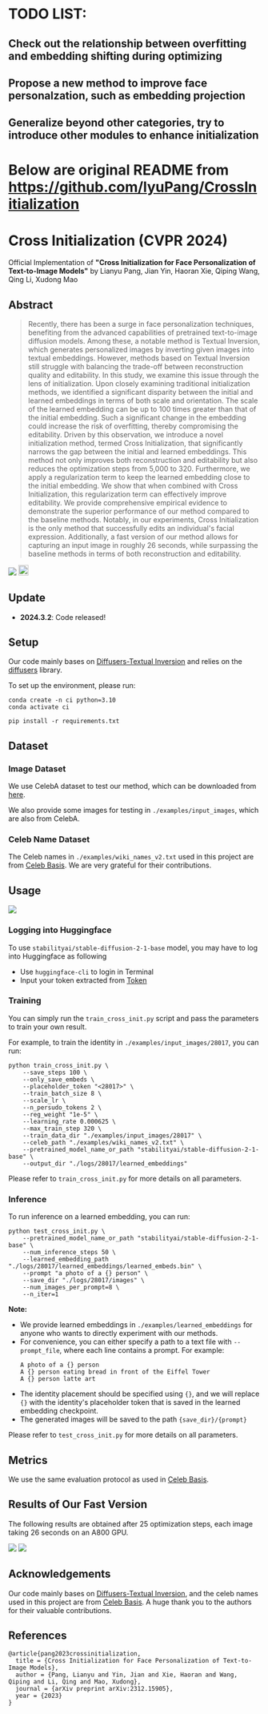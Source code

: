 # TODO LIST:
## Check out the relationship between overfitting and embedding shifting during optimizing
## Propose a new method to improve face personalzation, such as embedding projection
## Generalize beyond other categories, try to introduce other modules to enhance initialization

# Below are original README from https://github.com/lyuPang/CrossInitialization

# Cross Initialization (CVPR 2024)

Official Implementation of **"Cross Initialization for Face Personalization of Text-to-Image Models"** by Lianyu Pang, Jian Yin, Haoran Xie, Qiping Wang, Qing Li, Xudong Mao

## Abstract
> Recently, there has been a surge in face personalization techniques, benefiting from the advanced capabilities of pretrained text-to-image diffusion models. Among these, a notable method is Textual Inversion, which generates personalized images by inverting given images into textual embeddings. However, methods based on Textual Inversion still struggle with balancing the trade-off between reconstruction quality and editability. In this study, we examine this issue through the lens of initialization. Upon closely examining traditional initialization methods, we identified a significant disparity between the initial and learned embeddings in terms of both scale and orientation. The scale of the learned embedding can be up to 100 times greater than that of the initial embedding. Such a significant change in the embedding could increase the risk of overfitting, thereby compromising the editability. Driven by this observation, we introduce a novel initialization method, termed Cross Initialization, that significantly narrows the gap between the initial and learned embeddings. This method not only improves both reconstruction and editability but also reduces the optimization steps from 5,000 to 320. Furthermore, we apply a regularization term to keep the learned embedding close to the initial embedding. We show that when combined with Cross Initialization, this regularization term can effectively improve editability. We provide comprehensive empirical evidence to demonstrate the superior performance of our method compared to the baseline methods. Notably, in our experiments, Cross Initialization is the only method that successfully edits an individual's facial expression. Additionally, a fast version of our method allows for capturing an input image in roughly 26 seconds, while surpassing the baseline methods in terms of both reconstruction and editability.

<img src='assets/teaser.png'>
<a href="https://arxiv.org/abs/2312.15905"><img src="https://img.shields.io/badge/arXiv-2312.15905-b31b1b.svg" height=20.5></a>

## Update
+ **2024.3.2**: Code released!

## Setup
Our code mainly bases on [Diffusers-Textual Inversion](https://github.com/huggingface/diffusers/tree/main/examples/textual_inversion) and relies on the [diffusers](https://github.com/huggingface/diffusers) library.

To set up the environment, please run:
```
conda create -n ci python=3.10
conda activate ci

pip install -r requirements.txt
```

## Dataset
### Image Dataset
We use CelebA dataset to test our method, which can be downloaded from [here](https://mmlab.ie.cuhk.edu.hk/projects/CelebA.html).

We also provide some images for testing in `./examples/input_images`, which are also from CelebA.

### Celeb Name Dataset
The Celeb names in `./examples/wiki_names_v2.txt` used in this project are from [Celeb Basis](https://github.com/ygtxr1997/CelebBasis/tree/main). We are very grateful for their contributions.

## Usage

<img src='assets/CI.jpg'>

### Logging into Huggingface
To use `stabilityai/stable-diffusion-2-1-base` model, you may have to log into Huggingface as following

+ Use `huggingface-cli` to login in Terminal
+ Input your token extracted from [Token](https://huggingface.co/settings/tokens)

### Training
You can simply run the `train_cross_init.py` script and pass the parameters to train your own result.

For example, to train the identity in `./examples/input_images/28017`, you can run:
```
python train_cross_init.py \
    --save_steps 100 \
    --only_save_embeds \
    --placeholder_token "<28017>" \
    --train_batch_size 8 \
    --scale_lr \
    --n_persudo_tokens 2 \
    --reg_weight "1e-5" \
    --learning_rate 0.000625 \
    --max_train_step 320 \
    --train_data_dir "./examples/input_images/28017" \
    --celeb_path "./examples/wiki_names_v2.txt" \
    --pretrained_model_name_or_path "stabilityai/stable-diffusion-2-1-base" \
    --output_dir "./logs/28017/learned_embeddings" 
```
Please refer to `train_cross_init.py` for more details on all parameters.

### Inference
To run inference on a learned embedding, you can run:
```
python test_cross_init.py \
    --pretrained_model_name_or_path "stabilityai/stable-diffusion-2-1-base" \
    --num_inference_steps 50 \
    --learned_embedding_path "./logs/28017/learned_embeddings/learned_embeds.bin" \
    --prompt "a photo of a {} person" \
    --save_dir "./logs/28017/images" \
    --num_images_per_prompt=8 \
    --n_iter=1
```
**Note:**

+ We provide learned embeddings in `./examples/learned_embeddings` for anyone who wants to directly experiment with our methods.
+ For convenience, you can either specify a path to a text file with  `--prompt_file`, where each line contains a prompt. For example:
    ```
    A photo of a {} person
    A {} person eating bread in front of the Eiffel Tower
    A {} person latte art
    ```
+ The identity placement should be specified using `{}`, and we will replace `{}` with the identity's placeholder token that is saved in the learned embedding checkpoint.
+ The generated images will be saved to the path `{save_dir}/{prompt}`

Please refer to `test_cross_init.py` for more details on all parameters.

## Metrics
We use the same evaluation protocol as used in [Celeb Basis](https://github.com/ygtxr1997/CelebBasis/tree/main).

## Results of Our Fast Version
The following results are obtained after 25 optimization steps, each image taking 26 seconds on an A800 GPU.

<img src='assets/fast1.jpg'>

<img src='assets/fast2.jpg'>

## Acknowledgements
Our code mainly bases on [Diffusers-Textual Inversion](https://github.com/huggingface/diffusers/tree/main/examples/textual_inversion), and the celeb names used in this project are from [Celeb Basis](https://github.com/ygtxr1997/CelebBasis/tree/main). A huge thank you to the authors for their valuable contributions.

## References

```
@article{pang2023crossinitialization,
  title = {Cross Initialization for Face Personalization of Text-to-Image Models},
  author = {Pang, Lianyu and Yin, Jian and Xie, Haoran and Wang, Qiping and Li, Qing and Mao, Xudong},
  journal = {arXiv preprint arXiv:2312.15905},
  year = {2023}
}
